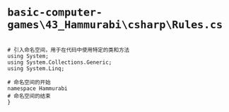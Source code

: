 # `basic-computer-games\43_Hammurabi\csharp\Rules.cs`

```

# 引入命名空间，用于在代码中使用特定的类和方法
using System;
using System.Collections.Generic;
using System.Linq;

# 命名空间的开始
namespace Hammurabi
# 命名空间的结束
}

```